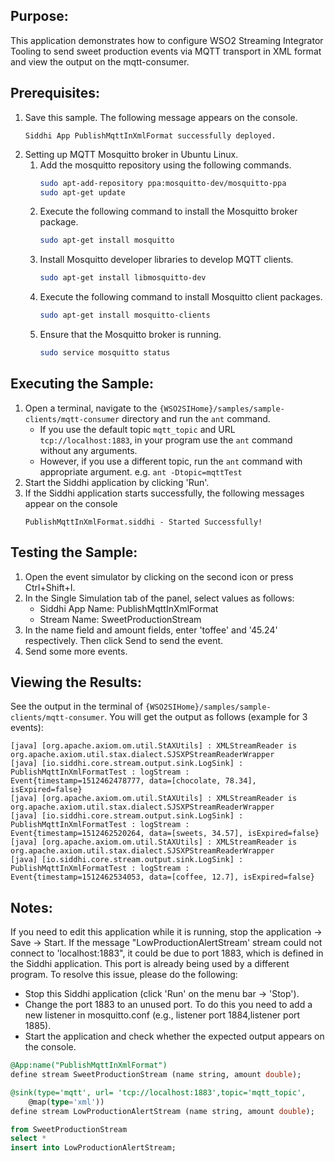 ## Purpose:
This application demonstrates how to configure WSO2 Streaming Integrator Tooling to send sweet production events via MQTT transport in XML format and view the output on the mqtt-consumer.

## Prerequisites:
1. Save this sample. The following message appears on the console.
    ```
    Siddhi App PublishMqttInXmlFormat successfully deployed.
    ```
2. Setting up MQTT Mosquitto broker in Ubuntu Linux.
    1. Add the mosquitto repository using the following commands.
        ```bash
        sudo apt-add-repository ppa:mosquitto-dev/mosquitto-ppa
        sudo apt-get update
        ```
    2. Execute the following command to install the Mosquitto broker package.
        ```bash
        sudo apt-get install mosquitto
        ````
    3. Install Mosquitto developer libraries to develop MQTT clients.
        ```bash
        sudo apt-get install libmosquitto-dev
        ```
    4. Execute the following command to install Mosquitto client packages.
        ```bash
        sudo apt-get install mosquitto-clients
        ```
    5. Ensure that the Mosquitto broker is running.
        ```bash
        sudo service mosquitto status
        ```

## Executing the Sample:
1. Open a terminal, navigate to the `{WSO2SIHome}/samples/sample-clients/mqtt-consumer` directory and run the `ant` command.
    * If you use the default topic `mqtt_topic` and URL `tcp://localhost:1883`, in your program use the `ant` command without any arguments.
    * However, if you use a different topic, run the `ant` command with appropriate argument.
    e.g. `ant -Dtopic=mqttTest`
2. Start the Siddhi application by clicking 'Run'.
3. If the Siddhi application starts successfully, the following messages appear on the console
    ```
    PublishMqttInXmlFormat.siddhi - Started Successfully!
    ```

## Testing the Sample:
1. Open the event simulator by clicking on the second icon or press Ctrl+Shift+I.
2. In the Single Simulation tab of the panel, select values as follows:
    * Siddhi App Name: PublishMqttInXmlFormat
    * Stream Name: SweetProductionStream
3. In the name field and amount fields, enter 'toffee' and '45.24' respectively. Then click Send to send the event.
4. Send some more events.

## Viewing the Results:
See the output in the terminal of `{WSO2SIHome}/samples/sample-clients/mqtt-consumer`. You will get the output as follows (example for 3 events):

```
[java] [org.apache.axiom.om.util.StAXUtils] : XMLStreamReader is org.apache.axiom.util.stax.dialect.SJSXPStreamReaderWrapper
[java] [io.siddhi.core.stream.output.sink.LogSink] : PublishMqttInXmlFormatTest : logStream : Event{timestamp=1512462478777, data=[chocolate, 78.34], isExpired=false}
[java] [org.apache.axiom.om.util.StAXUtils] : XMLStreamReader is org.apache.axiom.util.stax.dialect.SJSXPStreamReaderWrapper
[java] [io.siddhi.core.stream.output.sink.LogSink] : PublishMqttInXmlFormatTest : logStream : Event{timestamp=1512462520264, data=[sweets, 34.57], isExpired=false}
[java] [org.apache.axiom.om.util.StAXUtils] : XMLStreamReader is org.apache.axiom.util.stax.dialect.SJSXPStreamReaderWrapper
[java] [io.siddhi.core.stream.output.sink.LogSink] : PublishMqttInXmlFormatTest : logStream : Event{timestamp=1512462534053, data=[coffee, 12.7], isExpired=false}
```

## Notes:
If you need to edit this application while it is running, stop the application -> Save -> Start.
If the message "LowProductionAlertStream' stream could not connect to 'localhost:1883", it could be due to port 1883, which is defined in the Siddhi application. This port is already being used by a different program. To resolve this issue, please do the following:
* Stop this Siddhi application (click 'Run' on the menu bar -> 'Stop').
* Change the port 1883 to an unused port. To do this you need to add a new listener in mosquitto.conf (e.g., listener port 1884,listener port 1885).
* Start the application and check whether the expected output appears on the console.


```sql
@App:name("PublishMqttInXmlFormat")
define stream SweetProductionStream (name string, amount double);

@sink(type='mqtt', url= 'tcp://localhost:1883',topic='mqtt_topic',
    @map(type='xml'))
define stream LowProductionAlertStream (name string, amount double);

from SweetProductionStream
select *
insert into LowProductionAlertStream;
```